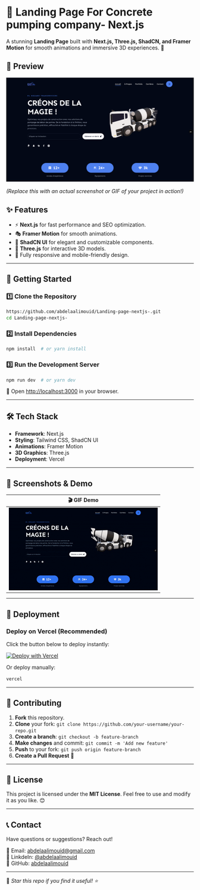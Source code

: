 # 🌟 Landing Page For Concrete pumping company- Next.js

A stunning **Landing Page** built with **Next.js, Three.js, ShadCN, and Framer Motion** for smooth animations and immersive 3D experiences. 🚀

## 📸 Preview

![Landing Page Preview](./screenshots/image.png)

*(Replace this with an actual screenshot or GIF of your project in action!)*

## ✨ Features

- ⚡ **Next.js** for fast performance and SEO optimization.
- 🎭 **Framer Motion** for smooth animations.
- 🎨 **ShadCN UI** for elegant and customizable components.
- 🎲 **Three.js** for interactive 3D models.
- 🎯 Fully responsive and mobile-friendly design.

---

## 🚀 Getting Started

### 1️⃣ Clone the Repository
```bash
https://github.com/abdelaalimouid/Landing-page-nextjs-.git
cd Landing-page-nextjs-
```

### 2️⃣ Install Dependencies
```bash
npm install  # or yarn install
```

### 3️⃣ Run the Development Server
```bash
npm run dev  # or yarn dev
```

🚀 Open [http://localhost:3000](http://localhost:3000) in your browser.

---

## 🛠 Tech Stack

- **Framework**: Next.js
- **Styling**: Tailwind CSS, ShadCN UI
- **Animations**: Framer Motion
- **3D Graphics**: Three.js
- **Deployment**: Vercel

---

## 🎥 Screenshots & Demo

| 🎬 GIF Demo |
|--------------|
| ![GIF](./screenshots/demo.gif) |


---

## 🚀 Deployment

### Deploy on **Vercel** (Recommended)
Click the button below to deploy instantly:

[![Deploy with Vercel](https://vercel.com/button)](https://vercel.com/import/project?template=https://github.com/your-username/your-repo)

Or deploy manually:
```bash
vercel
```

---

## 🤝 Contributing

1. **Fork** this repository.
2. **Clone** your fork: `git clone https://github.com/your-username/your-repo.git`
3. **Create a branch**: `git checkout -b feature-branch`
4. **Make changes** and commit: `git commit -m 'Add new feature'`
5. **Push** to your fork: `git push origin feature-branch`
6. **Create a Pull Request** 🚀

---

## 📜 License

This project is licensed under the **MIT License**. Feel free to use and modify it as you like. 😊

---

## 📞 Contact

Have questions or suggestions? Reach out!

📧 Email: [abdelaalimouid@gmail.com](mailto:abdelaalimouid@gmail.com)  
🔗 LinkdeIn: [@abdelaalimouid](www.linkedin.com/in/abdelaalimouid)  
📌 GitHub: [abdelaalimouid](https://github.com/abdelaalimouid)  

---

💙 _Star this repo if you find it useful! ⭐_
